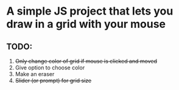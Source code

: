 # A simple JS project that lets you draw in a grid with your mouse
## TODO:
1. ~~Only change color of grid if mouse is clicked and moved~~
2. Give option to choose color
3. Make an eraser
4. ~~Slider (or prompt) for grid size~~